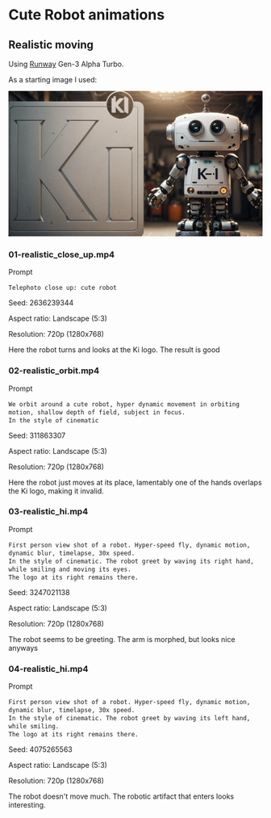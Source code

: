 # Cute Robot animations

## Realistic moving

Using [Runway](https://runwayml.com/) Gen-3 Alpha Turbo.

As a starting image I used:

![06](https://raw.githubusercontent.com/set-soft/KiBot-media/main/logos/cute_robot/AI_depth_to_image/06_realistic.jpg)

### 01-realistic_close_up.mp4

Prompt
```
Telephoto close up: cute robot
```

Seed:  2636239344

Aspect ratio: Landscape (5:3)

Resolution: 720p (1280x768)

Here the robot turns and looks at the Ki logo. The result is good


### 02-realistic_orbit.mp4

Prompt
```
We orbit around a cute robot, hyper dynamic movement in orbiting motion, shallow depth of field, subject in focus.
In the style of cinematic
```

Seed: 311863307

Aspect ratio: Landscape (5:3)

Resolution: 720p (1280x768)

Here the robot just moves at its place, lamentably one of the hands overlaps the Ki logo, making it invalid.


### 03-realistic_hi.mp4

Prompt
```
First person view shot of a robot. Hyper-speed fly, dynamic motion, dynamic blur, timelapse, 30x speed.
In the style of cinematic. The robot greet by waving its right hand, while smiling and moving its eyes.
The logo at its right remains there. 
```

Seed: 3247021138

Aspect ratio: Landscape (5:3)

Resolution: 720p (1280x768)

The robot seems to be greeting. The arm is morphed, but looks nice anyways


### 04-realistic_hi.mp4

Prompt
```
First person view shot of a robot. Hyper-speed fly, dynamic motion, dynamic blur, timelapse, 30x speed.
In the style of cinematic. The robot greet by waving its left hand, while smiling.
The logo at its right remains there.
```

Seed: 4075265563

Aspect ratio: Landscape (5:3)

Resolution: 720p (1280x768)

The robot doesn't move much. The robotic artifact that enters looks interesting.
